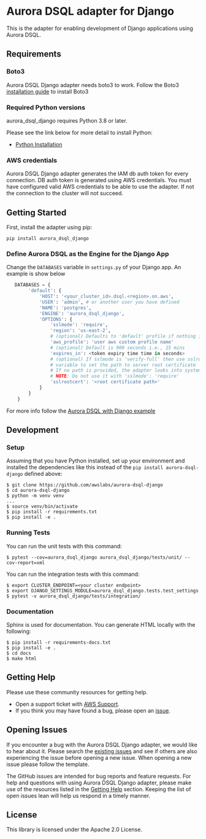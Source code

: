 # Aurora DSQL adapter for Django

This is the adapter for enabling development of Django applications using Aurora DSQL.

## Requirements

### Boto3

Aurora DSQL Django adapter needs boto3 to work. Follow the Boto3 [installation guide](https://boto3.amazonaws.com/v1/documentation/api/latest/guide/quickstart.html) to install Boto3

### Required Python versions

aurora_dsql_django requires Python 3.8 or later. 

Please see the link below for more detail to install Python:

* [Python Installation](https://www.python.org/downloads/)

### AWS credentials

Aurora DSQL Django adapter generates the IAM db auth token for every connection.
DB auth token is generated using AWS credentials. You must have configured valid
AWS credentials to be able to use the adapter. If not the connection to the 
cluster will not succeed.

## Getting Started

First, install the adapter using pip:

```pip install aurora_dsql_django```

### Define Aurora DSQL as the Engine for the Django App

Change the ``DATABASES`` variable in ``settings.py`` of your Django app. An example
is show below

```python
   DATABASES = {
        'default': {
            'HOST': '<your_cluster_id>.dsql.<region>.on.aws',
            'USER': 'admin', # or another user you have defined
            'NAME': 'postgres',
            'ENGINE': 'aurora_dsql_django',
            'OPTIONS': {
                'sslmode': 'require',
                'region': 'us-east-2',
                # (optional) Defaults to 'default' profile if nothing is set
                'aws_profile': 'user aws custom profile name' 
                # (optional) Default is 900 seconds i.e., 15 mins 
                'expires_in': <token expiry time time in seconds> 
                # (optional) If sslmode is 'verify-full' then use sslrootcert
                # variable to set the path to server root certificate
                # If no path is provided, the adapter looks into system certs
                # NOTE: Do not use it with 'sslmode': 'require'
                'sslrootcert': '<root certificate path>'
            }
        }
    }
```

For more info follow the [Aurora DSQL with Django example](examples/pet-clinic-app/README.md)

## Development

### Setup

Assuming that you have Python installed, set up your environment and installed the dependencies
like this instead of the `pip install aurora-dsql-django` defined above:

```
$ git clone https://github.com/awslabs/aurora-dsql-django
$ cd aurora-dsql-django
$ python -m venv venv
...
$ source venv/bin/activate
$ pip install -r requirements.txt
$ pip install -e .
```

### Running Tests

You can run the unit tests with this command:

```
$ pytest --cov=aurora_dsql_django aurora_dsql_django/tests/unit/ --cov-report=xml
```

You can run the integration tests with this command:
```
$ export CLUSTER_ENDPOINT=<your cluster endpoint>
$ export DJANGO_SETTINGS_MODULE=aurora_dsql_django.tests.test_settings
$ pytest -v aurora_dsql_django/tests/integration/
```

### Documentation 

Sphinx is used for documentation. You can generate HTML locally with the following:

```
$ pip install -r requirements-docs.txt
$ pip install -e .
$ cd docs
$ make html
```

## Getting Help

Please use these community resources for getting help.
* Open a support ticket with [AWS Support](http://docs.aws.amazon.com/awssupport/latest/user/getting-started.html).
* If you think you may have found a bug, please open an [issue](https://github.com/awslabs/aurora-dsql-django/issues/new).

## Opening Issues

If you encounter a bug with the Aurora DSQL Django adapter, we would like to hear about it. Please search the [existing issues](https://github.com/awslabs/aurora-dsql-django/issues) and see if others are also experiencing the issue before opening a new issue. When opening a new issue please follow the template.

The GitHub issues are intended for bug reports and feature requests. For help and questions with using Aurora DSQL Django adapter, please make use of the resources listed in the [Getting Help](https://github.com/awslabs/aurora-dsql-django#getting-help) section. Keeping the list of open issues lean will help us respond in a timely manner.

## License

This library is licensed under the Apache 2.0 License.
